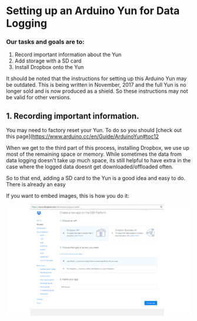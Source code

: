 # Setting up an Arduino Yun for Data Logging


### Our tasks and goals are to:

1. Record important information about the Yun
2. Add storage with a SD card
3. Install Dropbox onto the Yun

It should be noted that the instructions for setting up this Arduino Yun may be outdated. This is being written in November, 2017 and the full Yun is no longer sold and is now produced as a shield. So these instructions may not be valid for other versions.


## 1. Recording important information.

You may need to factory reset your Yun. To do so you should [check out this page](https://www.arduino.cc/en/Guide/ArduinoYun#toc12


When we get to the third part of this process, installing Dropbox, we use up most of the remaining space or memory. While sometimes the data from data logging doesn't take up much space, its still helpful to have extra in the case where the logged data doesnt get downloaded/offloaded often.

So to that end, adding a SD card to the Yun is a good idea and easy to do. There is already an easy


If you want to embed images, this is how you do it:

![Image of Dropbox App](https://github.com/slpitz/slpitz.github.io/blob/master/images/dropbox%20app%20shot.png)
